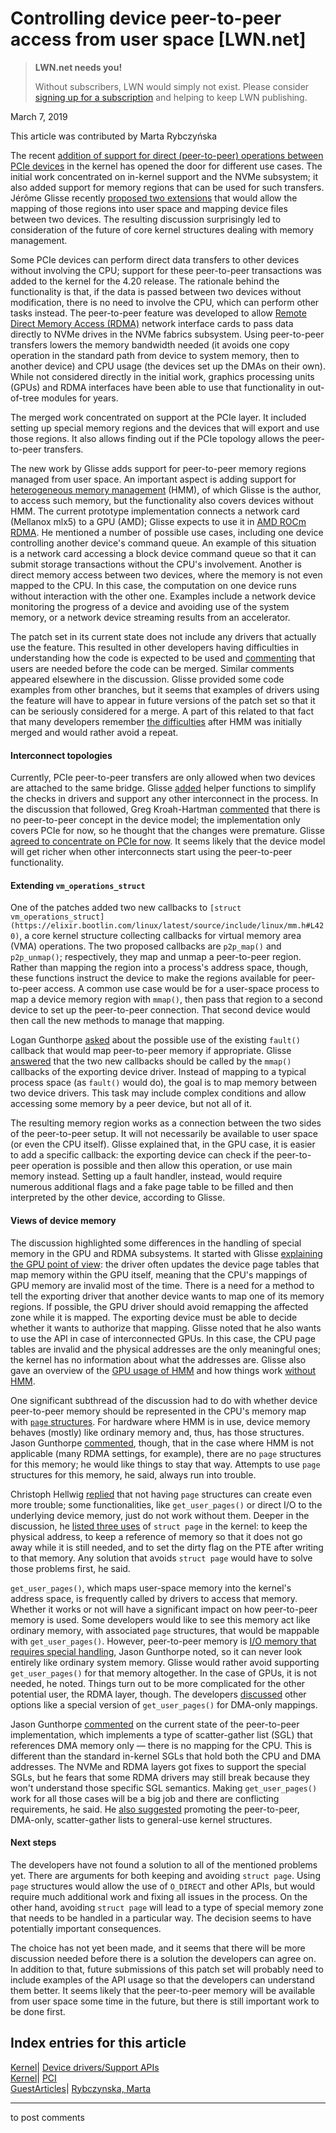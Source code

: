 # Controlling device peer-to-peer access from user space [LWN.net]

> **LWN.net needs you!**
> 
> Without subscribers, LWN would simply not exist. Please consider [signing up for a subscription](/Promo/nst-nag2/subscribe) and helping to keep LWN publishing. 

March 7, 2019

This article was contributed by Marta Rybczyńska

The recent [addition of support for direct (peer-to-peer) operations between PCIe devices](https://lwn.net/Articles/767281/) in the kernel has opened the door for different use cases. The initial work concentrated on in-kernel support and the NVMe subsystem; it also added support for memory regions that can be used for such transfers. Jérôme Glisse recently [proposed two extensions](/ml/linux-kernel/20190129174728.6430-1-jglisse@redhat.com/) that would allow the mapping of those regions into user space and mapping device files between two devices. The resulting discussion surprisingly led to consideration of the future of core kernel structures dealing with memory management.

Some PCIe devices can perform direct data transfers to other devices without involving the CPU; support for these peer-to-peer transactions was added to the kernel for the 4.20 release. The rationale behind the functionality is that, if the data is passed between two devices without modification, there is no need to involve the CPU, which can perform other tasks instead. The peer-to-peer feature was developed to allow [Remote Direct Memory Access (RDMA)](https://en.wikipedia.org/wiki/Remote_direct_memory_access) network interface cards to pass data directly to NVMe drives in the NVMe fabrics subsystem. Using peer-to-peer transfers lowers the memory bandwidth needed (it avoids one copy operation in the standard path from device to system memory, then to another device) and CPU usage (the devices set up the DMAs on their own). While not considered directly in the initial work, graphics processing units (GPUs) and RDMA interfaces have been able to use that functionality in out-of-tree modules for years.

The merged work concentrated on support at the PCIe layer. It included setting up special memory regions and the devices that will export and use those regions. It also allows finding out if the PCIe topology allows the peer-to-peer transfers.

The new work by Glisse adds support for peer-to-peer memory regions managed from user space. An important aspect is adding support for [heterogeneous memory management](/Articles/684916/) (HMM), of which Glisse is the author, to access such memory, but the functionality also covers devices without HMM. The current prototype implementation connects a network card (Mellanox mlx5) to a GPU (AMD); Glisse expects to use it in [AMD ROCm RDMA](https://github.com/RadeonOpenCompute/ROCnRDMA#start-of-content). He mentioned a number of possible use cases, including one device controlling another device's command queue. An example of this situation is a network card accessing a block device command queue so that it can submit storage transactions without the CPU's involvement. Another is direct memory access between two devices, where the memory is not even mapped to the CPU. In this case, the computation on one device runs without interaction with the other one. Examples include a network device monitoring the progress of a device and avoiding use of the system memory, or a network device streaming results from an accelerator.

The patch set in its current state does not include any drivers that actually use the feature. This resulted in other developers having difficulties in understanding how the code is expected to be used and [commenting](/ml/linux-kernel/20190130075256.GA29665@lst.de/) that users are needed before the code can be merged. Similar comments appeared elsewhere in the discussion. Glisse provided some code examples from other branches, but it seems that examples of drivers using the feature will have to appear in future versions of the patch set so that it can be seriously considered for a merge. A part of this related to that fact that many developers remember [the difficulties](/Articles/757124/) after HMM was initially merged and would rather avoid a repeat.

#### Interconnect topologies

Currently, PCIe peer-to-peer transfers are only allowed when two devices are attached to the same bridge. Glisse [added](/ml/linux-kernel/20190129174728.6430-2-jglisse@redhat.com/) helper functions to simplify the checks in drivers and support any other interconnect in the process. In the discussion that followed, Greg Kroah-Hartman [commented](/ml/linux-kernel/20190129194605.GC32069@kroah.com/) that there is no peer-to-peer concept in the device model; the implementation only covers PCIe for now, so he thought that the changes were premature. Glisse [agreed to concentrate on PCIe for now](/ml/linux-kernel/20190129195651.GK3176@redhat.com/). It seems likely that the device model will get richer when other interconnects start using the peer-to-peer functionality.

#### Extending `vm_operations_struct`

One of the patches added two new callbacks to `[struct vm_operations_struct](https://elixir.bootlin.com/linux/latest/source/include/linux/mm.h#L420)`, a core kernel structure collecting callbacks for virtual memory area (VMA) operations. The two proposed callbacks are `p2p_map()` and `p2p_unmap()`; respectively, they map and unmap a peer-to-peer region. Rather than mapping the region into a process's address space, though, these functions instruct the device to make the regions available for peer-to-peer access. A common use case would be for a user-space process to map a device memory region with `mmap()`, then pass that region to a second device to set up the peer-to-peer connection. That second device would then call the new methods to manage that mapping. 

Logan Gunthorpe [asked](/ml/linux-kernel/c2c02af7-1d6f-e54f-c7fb-99c5b7776014@deltatee.com/) about the possible use of the existing `fault()` callback that would map peer-to-peer memory if appropriate. Glisse [answered](/ml/linux-kernel/20190129191120.GE3176@redhat.com/) that the two new callbacks should be called by the `mmap()` callbacks of the exporting device driver. Instead of mapping to a typical process space (as `fault()` would do), the goal is to map memory between two device drivers. This task may include complex conditions and allow accessing some memory by a peer device, but not all of it. 

The resulting memory region works as a connection between the two sides of the peer-to-peer setup. It will not necessarily be available to user space (or even the CPU itself). Glisse explained that, in the GPU case, it is easier to add a specific callback: the exporting device can check if the peer-to-peer operation is possible and then allow this operation, or use main memory instead. Setting up a fault handler, instead, would require numerous additional flags and a fake page table to be filled and then interpreted by the other device, according to Glisse. 

#### Views of device memory

The discussion highlighted some differences in the handling of special memory in the GPU and RDMA subsystems. It started with Glisse [explaining the GPU point of view](/ml/linux-kernel/20190129205749.GN3176@redhat.com/): the driver often updates the device page tables that map memory within the GPU itself, meaning that the CPU's mappings of GPU memory are invalid most of the time. There is a need for a method to tell the exporting driver that another device wants to map one of its memory regions. If possible, the GPU driver should avoid remapping the affected zone while it is mapped. The exporting device must be able to decide whether it wants to authorize that mapping. Glisse noted that he also wants to use the API in case of interconnected GPUs. In this case, the CPU page tables are invalid and the physical addresses are the only meaningful ones; the kernel has no information about what the addresses are. Glisse also gave an overview of the [GPU usage of HMM](/ml/linux-kernel/20190129234752.GR3176@redhat.com/) and how things work [without HMM](/ml/linux-kernel/20190130024851.GB10462@redhat.com/).

One significant subthread of the discussion had to do with whether device peer-to-peer memory should be represented in the CPU's memory map with [`page` structures](/Articles/565097/). For hardware where HMM is in use, device memory behaves (mostly) like ordinary memory and, thus, has those structures. Jason Gunthorpe [commented](/ml/linux-kernel/20190130041841.GB30598@mellanox.com/), though, that in the case where HMM is not applicable (many RDMA settings, for example), there are no `page` structures for this memory; he would like things to stay that way. Attempts to use `page` structures for this memory, he said, always run into trouble. 

Christoph Hellwig [replied](/ml/linux-kernel/20190130080006.GB29665@lst.de/) that not having `page` structures can create even more trouble; some functionalities, like `get_user_pages()` or direct I/O to the underlying device memory, just do not work without them. Deeper in the discussion, he [listed three uses](/ml/linux-kernel/20190131081355.GC26495@lst.de/) of `struct page` in the kernel: to keep the physical address, to keep a reference of memory so that it does not go away while it is still needed, and to set the dirty flag on the PTE after writing to that memory. Any solution that avoids `struct page` would have to solve those problems first, he said. 

`get_user_pages()`, which maps user-space memory into the kernel's address space, is frequently called by drivers to access that memory. Whether it works or not will have a significant impact on how peer-to-peer memory is used. Some developers would like to see this memory act like ordinary memory, with associated `page` structures, that would be mappable with `get_user_pages()`. However, peer-to-peer memory is [I/O memory that requires special handling](/ml/linux-kernel/20190130233021.GD25486@mellanox.com/), Jason Gunthorpe noted, so it can never look entirely like ordinary system memory. Glisse would rather avoid supporting `get_user_pages()` for that memory altogether. In the case of GPUs, it is not needed, he noted. Things turn out to be more complicated for the other potential user, the RDMA layer, though. The developers [discussed](/ml/linux-kernel/35bad6d5-c06b-f2a3-08e6-2ed0197c8691@deltatee.com/) other options like a special version of `get_user_pages()` for DMA-only mappings.

Jason Gunthorpe [commented](/ml/linux-kernel/20190130185652.GB17080@mellanox.com/) on the current state of the peer-to-peer implementation, which implements a type of scatter-gather list (SGL) that references DMA memory only — there is no mapping for the CPU. This is different than the standard in-kernel SGLs that hold both the CPU and DMA addresses. The NVMe and RDMA layers got fixes to support the special SGLs, but he fears that some RDMA drivers may still break because they won't understand those specific SGL semantics. Making `get_user_pages()` work for all those cases will be a big job and there are conflicting requirements, he said. He [also suggested](/ml/linux-kernel/20190131190202.GC7548@mellanox.com/) promoting the peer-to-peer, DMA-only, scatter-gather lists to general-use kernel structures. 

#### Next steps

The developers have not found a solution to all of the mentioned problems yet. There are arguments for both keeping and avoiding `struct page`. Using `page` structures would allow the use of `O_DIRECT` and other APIs, but would require much additional work and fixing all issues in the process. On the other hand, avoiding `struct page` will lead to a type of special memory zone that needs to be handled in a particular way. The decision seems to have potentially important consequences. 

The choice has not yet been made, and it seems that there will be more discussion needed before there is a solution the developers can agree on. In addition to that, future submissions of this patch set will probably need to include examples of the API usage so that the developers can understand them better. It seems likely that the peer-to-peer memory will be available from user space some time in the future, but there is still important work to be done first.

  
Index entries for this article  
---  
[Kernel](/Kernel/Index)| [Device drivers/Support APIs](/Kernel/Index#Device_drivers-Support_APIs)  
[Kernel](/Kernel/Index)| [PCI](/Kernel/Index#PCI)  
[GuestArticles](/Archives/GuestIndex/)| [Rybczynska, Marta](/Archives/GuestIndex/#Rybczynska_Marta)  
  


* * *

to post comments 
